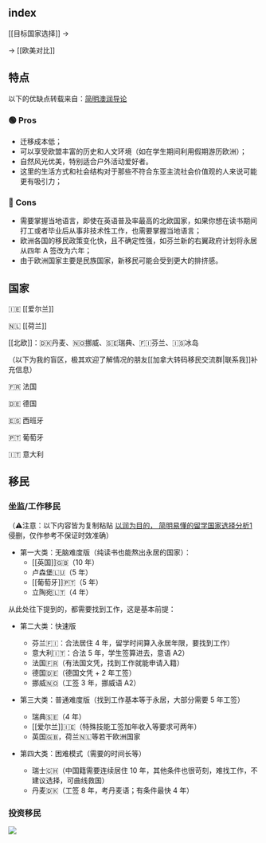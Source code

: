 
## index

[[目标国家选择]] ->

-> [[欧美对比]]

## 特点

以下的优缺点转载来自：[简明澳润导论](https://radical-war-cdf.notion.site/cac7b5c4329c4ef7bcec1d5da4ec6457)

### 🟢 Pros

- 迁移成本低；
- 可以享受欧盟丰富的历史和人文环境（如在学生期间利用假期游历欧洲）；
- 自然风光优美，特别适合户外活动爱好者。
- 这里的生活方式和社会结构对于那些不符合东亚主流社会价值观的人来说可能更有吸引力；

### 🔴 Cons
-   需要掌握当地语言，即使在英语普及率最高的北欧国家，如果你想在读书期间打工或者毕业后从事非技术性工作，也需要掌握当地语言；
- 欧洲各国的移民政策变化快，且不确定性强，如芬兰新的右翼政府计划将永居从四年 A 签改为六年；
- 由于欧洲国家主要是民族国家，新移民可能会受到更大的排挤感。

## 国家

🇮🇪 [[爱尔兰]]

🇳🇱 [[荷兰]]

[[北欧]]：🇩🇰丹麦、🇳🇴挪威、🇸🇪瑞典、🇫🇮芬兰、🇮🇸冰岛


（以下为我的盲区，极其欢迎了解情况的朋友[[加拿大转码移民交流群|联系我]]补充信息）

🇫🇷 法国

🇩🇪 德国

🇪🇸 西班牙

🇵🇹 葡萄牙

🇮🇹 意大利

## 移民

### 坐监/工作移民

（⚠️注意：以下内容皆为复制粘贴 [以润为目的， 简明易懂的留学国家选择分析1](http://xhslink.com/QQyFar) 侵删，仅作参考不保证时效准确）

- 第一大类：无脑难度版（纯读书也能熬出永居的国家）：  
	- [[英国]]🇬🇧（10 年）
	- 卢森堡🇱🇺（5 年）  
	- [[葡萄牙]]🇵🇹（5 年）
	- 立陶宛🇱🇹（4 年）  
  
从此处往下提到的，都需要找到工作，这是基本前提：

- 第二大类：快速版  
	- 芬兰🇫🇮：合法居住 4 年，留学时间算入永居年限，要找到工作）  
	- 意大利🇮🇹：合法 5 年，学生签算进去，意语 A2）  
	- 法国🇫🇷（有法国文凭，找到工作就能申请入籍）  
	- 德国🇩🇪（德国文凭 + 2 年工签）  
	- 挪威🇳🇴（工签 3 年，挪威语 A2）  
  
- 第三大类：普通难度版（找到工作基本等于永居，大部分需要 5 年工签）  
	- 瑞典🇸🇪（4 年）
	- [[爱尔兰]]🇮🇪（特殊技能工签加年收入等要求可两年）
	- 英国🇬🇧，荷兰🇳🇱等若干欧洲国家  
  
- 第四大类：困难模式（需要的时间长等）  
	- 瑞士🇨🇭（中国籍需要连续居住 10 年，其他条件也很苛刻，难找工作，不建议选择，可曲线救国）  
	- 丹麦🇩🇰（工签 8 年，考丹麦语；有条件最快 4 年）  
  

### 投资移民

![](https://picture-guan.oss-cn-hangzhou.aliyuncs.com/IMG_2266.JPG)
